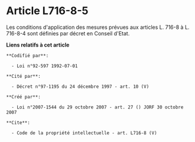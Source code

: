 # Article L716-8-5

Les conditions d'application des mesures prévues aux articles L. 716-8 à L. 716-8-4 sont définies par décret en Conseil
d'Etat.

**Liens relatifs à cet article**

	**Codifié par**:

	  - Loi n°92-597 1992-07-01

	**Cité par**:

	  - Décret n°97-1195 du 24 décembre 1997 - art. 10 (V)

	**Créé par**:

	  - Loi n°2007-1544 du 29 octobre 2007 - art. 27 () JORF 30 octobre 2007

	**Cite**:

	  - Code de la propriété intellectuelle - art. L716-8 (V)
